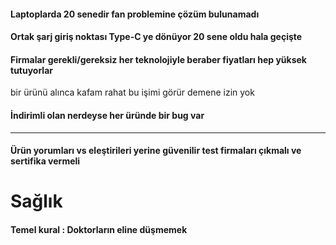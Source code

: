 #### Laptoplarda 20 senedir fan problemine çözüm bulunamadı
#### Ortak şarj giriş noktası Type-C ye dönüyor 20 sene oldu hala geçişte
#### Firmalar gerekli/gereksiz her teknolojiyle beraber fiyatları hep yüksek tutuyorlar
bir ürünü alınca kafam rahat bu işimi görür demene izin yok

#### İndirimli olan nerdeyse her üründe bir bug var

----  

#### Ürün yorumları vs eleştirileri yerine güvenilir test firmaları çıkmalı ve sertifika vermeli
#### 


# Sağlık

#### Temel kural : Doktorların eline düşmemek
